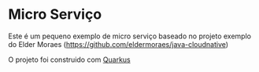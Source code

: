 # Micro Serviço

Este é um pequeno exemplo de micro serviço baseado no projeto exemplo do Elder Moraes (https://github.com/eldermoraes/java-cloudnative)

O projeto foi construido com [Quarkus](https://quarkus.io)